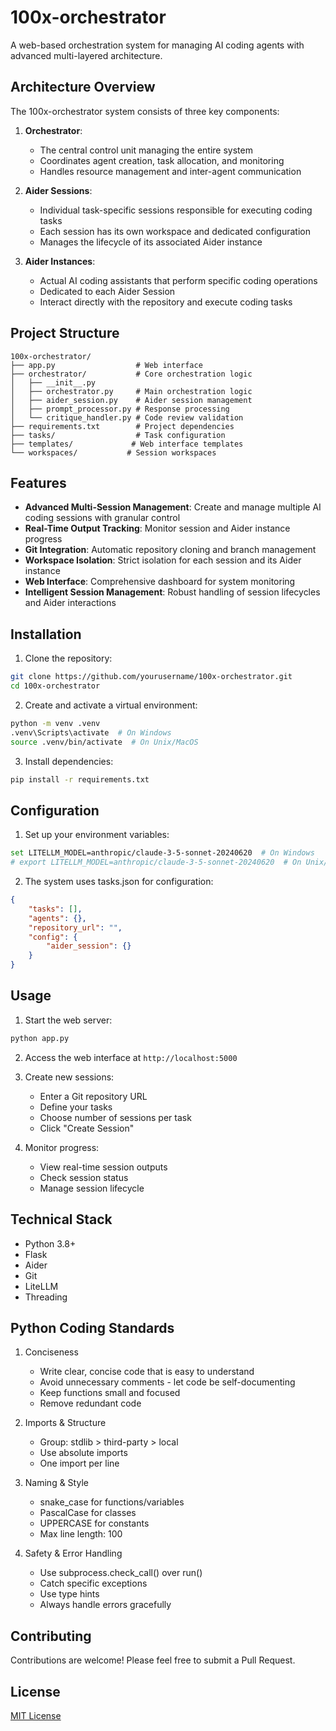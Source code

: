 # 100x-orchestrator

A web-based orchestration system for managing AI coding agents with advanced multi-layered architecture.

## Architecture Overview

The 100x-orchestrator system consists of three key components:

1. **Orchestrator**: 
   - The central control unit managing the entire system
   - Coordinates agent creation, task allocation, and monitoring
   - Handles resource management and inter-agent communication

2. **Aider Sessions**: 
   - Individual task-specific sessions responsible for executing coding tasks
   - Each session has its own workspace and dedicated configuration
   - Manages the lifecycle of its associated Aider instance

3. **Aider Instances**: 
   - Actual AI coding assistants that perform specific coding operations
   - Dedicated to each Aider Session
   - Interact directly with the repository and execute coding tasks

## Project Structure

```
100x-orchestrator/
├── app.py                  # Web interface
├── orchestrator/           # Core orchestration logic
│   ├── __init__.py
│   ├── orchestrator.py     # Main orchestration logic
│   ├── aider_session.py    # Aider session management
│   ├── prompt_processor.py # Response processing
│   └── critique_handler.py # Code review validation
├── requirements.txt        # Project dependencies
├── tasks/                  # Task configuration
├── templates/             # Web interface templates
└── workspaces/           # Session workspaces
```

## Features

- **Advanced Multi-Session Management**: Create and manage multiple AI coding sessions with granular control
- **Real-Time Output Tracking**: Monitor session and Aider instance progress
- **Git Integration**: Automatic repository cloning and branch management
- **Workspace Isolation**: Strict isolation for each session and its Aider instance
- **Web Interface**: Comprehensive dashboard for system monitoring
- **Intelligent Session Management**: Robust handling of session lifecycles and Aider interactions

## Installation

1. Clone the repository:
```bash
git clone https://github.com/yourusername/100x-orchestrator.git
cd 100x-orchestrator
```

2. Create and activate a virtual environment:
```bash
python -m venv .venv
.venv\Scripts\activate  # On Windows
source .venv/bin/activate  # On Unix/MacOS
```

3. Install dependencies:
```bash
pip install -r requirements.txt
```

## Configuration

1. Set up your environment variables:
```bash
set LITELLM_MODEL=anthropic/claude-3-5-sonnet-20240620  # On Windows
# export LITELLM_MODEL=anthropic/claude-3-5-sonnet-20240620  # On Unix/MacOS
```

2. The system uses tasks.json for configuration:
```json
{
    "tasks": [],
    "agents": {},
    "repository_url": "",
    "config": {
        "aider_session": {}
    }
}
```

## Usage

1. Start the web server:
```bash
python app.py
```

2. Access the web interface at `http://localhost:5000`

3. Create new sessions:
   - Enter a Git repository URL
   - Define your tasks
   - Choose number of sessions per task
   - Click "Create Session"

4. Monitor progress:
   - View real-time session outputs
   - Check session status
   - Manage session lifecycle

## Technical Stack

- Python 3.8+
- Flask
- Aider
- Git
- LiteLLM
- Threading

## Python Coding Standards

1. Conciseness
   - Write clear, concise code that is easy to understand
   - Avoid unnecessary comments - let code be self-documenting
   - Keep functions small and focused
   - Remove redundant code

2. Imports & Structure
   - Group: stdlib > third-party > local
   - Use absolute imports
   - One import per line

3. Naming & Style
   - snake_case for functions/variables
   - PascalCase for classes
   - UPPERCASE for constants
   - Max line length: 100

4. Safety & Error Handling
   - Use subprocess.check_call() over run()
   - Catch specific exceptions
   - Use type hints
   - Always handle errors gracefully

## Contributing

Contributions are welcome! Please feel free to submit a Pull Request.

## License

[MIT License](LICENSE)
